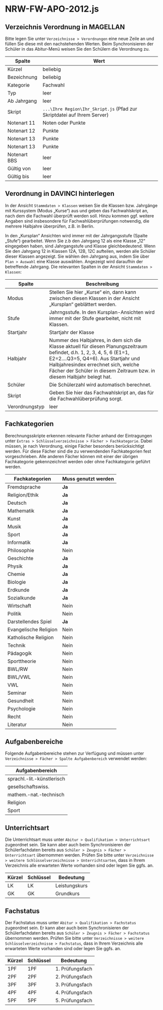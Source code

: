 # NRW-FW-APO-2012.js

## Verzeichnis Verordnung in MAGELLAN

Bitte legen Sie unter ```Verzeichnisse > Verordnungen``` eine neue Zeile an und füllen Sie diese mit den nachstehenden Werten. Beim Synchronisieren der Schüler in das Abitur-Menü weisen Sie den Schülern die Verordnung zu.

|Spalte|Wert|
|--|--|
|Kürzel|beliebig|
|Bezeichnung|beliebig|
|Kategorie|Fachwahl|
|Typ|leer|
|Ab Jahrgang|leer|
|Skript|```...\Ihre Region\Ihr_Skript.js``` (Pfad zur Skriptdatei auf Ihrem Server)|
|Notenart 11|Noten oder Punkte|
|Notenart 12|Punkte|
|Notenart 13|Punkte|
|Notenart 13|Punkte|
|Notenart BBS|leer|
|Gültig von |leer|
|Gültig bis|leer|

## Verordnung in DAVINCI hinterlegen

In der Ansicht ``Stammdaten > Klassen`` weisen Sie die Klassen bzw. Jahrgänge mit Kurssystem (Modus „Kurse“) aus und geben das Fachwahlskript an, nach dem die Fachwahl überprüft werden soll. Hinzu kommen ggf. weitere Angaben sind insbesondere für Fachwahlüberprüfungen notwendig, die mehrere Halbjahre überprüfen, z.B. in Berlin.

In den „Kursplan“ Ansichten wird immer mit der Jahrgangsstufe (Spalte „Stufe“) gearbeitet. Wenn Sie z.b den Jahrgang 12 als eine Klasse „12“ eingegeben haben, sind Jahrgangstufe und Klasse gleichbedeutend. Wenn Sie den Jahrgang 12 in Klassen 12A, 12B, 12C aufteilen, werden alle Schüler dieser Klassen angezeigt. Sie wählen den Jahrgang aus, indem Sie über `Plan > Auswahl` eine Klasse auswählen. Angezeigt wird daraufhin der betreffende Jahrgang.
Die relevanten Spalten in der Ansicht ``Stammdaten > Klassen``:

|Spalte |Beschreibung|
|--|--|
|Modus |Stellen Sie hier „Kurse“ ein, dann kann zwischen diesen Klassen in der Ansicht „Kursplan“ geblättert werden.|
|Stufe |Jahrngsstufe. In den Kursplan-Ansichten wird immer mit der Stufe gearbeitet, nicht mit Klassen.|
|Startjahr |Startjahr der Klasse|
|Halbjahr|Nummer des Halbjahres, in dem sich die Klasse aktuell für diesen Planungszeitraum befindet, d.h. 1, 2, 3, 4, 5, 6 (E1=1, E2=2....Q3=5, Q4=6). Aus Startjahr und Halbjahresindex errechnet sich, welche Fächer der Schüler in diesem Zeitraum bzw. in diesem Halbjahr belegt hat.|
|Schüler|Die Schülerzahl wird automatisch berechnet.|
|Skript  |Geben Sie hier das Fachwahlskript an, das für die Fachwahlüberprüfung sorgt.|
|Verordnungstyp| leer|

## Fachkategorien

Berechnungsskripte erkennen relevante Fächer anhand der Eintragungen unter `Extras > Schlüsselverzeichnisse > Fächer > Fachkategorie`. 
Dabei müssen, je nach Verordnung, einige Fächer besonders berücksichtigt werden. Für diese Fächer sind die zu verwendenden Fachkategorien fest vorgeschrieben. Alle anderen Fächer können mit einer der übrigen Fachkategorie gekennzeichnet werden oder ohne Fachkategorie geführt werden.

|Fachkategorien|Muss genutzt werden|
|--|--|
|Fremdsprache| **Ja**|
|Religion/Ethik| **Ja**|
|Deutsch| **Ja**|
|Mathematik| **Ja**|
|Kunst| **Ja**|
|Musik| **Ja**|
|Sport| **Ja**|
|Informatik| **Ja**|
|Philosophie| Nein |
|Geschichte| **Ja**|
|Physik| **Ja**|
|Chemie| **Ja**|
|Biologie| **Ja**|
|Erdkunde| **Ja**|
|Sozialkunde| **Ja**|
|Wirtschaft| Nein |
|Politik| Nein |
|Darstellendes Spiel| **Ja**|
|Evangelische Religion| Nein |
|Katholische Religion| Nein |
|Technik| Nein |
|Pädagogik| Nein |
|Sporttheorie| Nein |
|BWL/RW| Nein |
|BWL/VWL| Nein |
|VWL| Nein |
|Seminar| Nein |
|Gesundheit| Nein |
|Psychologie| Nein |
|Recht| Nein |
|Literatur| Nein |

## Aufgabenbereiche

Folgende Aufgabenbereiche stehen zur Verfügung und müssen unter ```Verzeichnisse > Fächer > Spalte Aufgabenbereich``` verwendet werden:

|Aufgabenbereich|
|--|
|sprachl.-lit.-künstlerisch|
|gesellschaftswiss.|
|mathem.-nat.-technisch|
|Religion|
|Sport|

## Unterrichtsart

Die Unterrichtsart muss unter ```Abitur > Qualifikation > Unterrichtsart``` zugeordnet sein. Sie kann aber auch beim Synchronisieren der Schülerfachdaten bereits aus ```Schüler > Zeugnis > Fächer > Unterrichtsart``` übernommen werden.
Prüfen Sie bitte unter ```Verzeichnisse > weitere Schlüsselverzeichnisse > Unterrichtsarten```,  dass in Ihrem Verzeichnis alle erwarteten Werte vorhanden sind oder legen Sie ggfs. an.

|Kürzel| Schlüssel |Bedeutung|
|--|--|--|
|LK|LK|Leistungskurs|
|GK|GK|Grundkurs|

## Fachstatus

Der Fachstatus muss unter ```Abitur > Qualifikation > Fachstatus``` zugeordnet sein. Er kann aber auch beim Synchronisieren der Schülerfachdaten bereits aus ```Schüler > Zeugnis > Fächer > Fachstatus``` übernommen werden.
Prüfen Sie bitte unter ```Verzeichnisse > weitere Schlüsselverzeichnisse > Fachstatus```,  dass in Ihrem Verzeichnis alle erwarteten Werte vorhanden sind oder legen Sie ggfs. an.

|Kürzel |Schlüssel |Bedeutung|
|--|--|--|
|1PF|1PF|1. Prüfungsfach|
|2PF|2PF|2. Prüfungsfach|
|3PF|3PF|3. Prüfungsfach|
|4PF|4PF|4. Prüfungsfach|
|5PF|5PF|5. Prüfungsfach|
